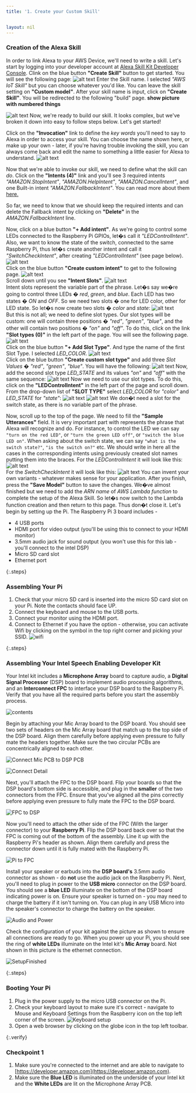 ```yaml
---
title: '1. Create your Custom Skill'


layout: nil
---
```



### Creation of the Alexa Skill

In order to link Alexa to your AWS Device, we'll need to write a skill.  Let's start by logging into your developer account at  [Alexa Skill Kit Developer Console]( https://developer.amazon.com/alexa/console/ask).
Clink on the blue button **"Create Skill"** button to get started. You will see the following page:
 ![alt text](https://fs1.fex.net/show/168099638686/702626030/6e83c3b3/02%20-%20Create%20skill.png?1600w,0 "Create new skill")
Enter the Skill name. I selected *"AWS IoT Skill"* but you can choose whatever you'd like. You can leave the skill setting on **"Custom model"**.  After your skill name is input, click on **"Create Skill"**. You will be redirected to the following "build" page.
**show picture with numbered things**

 ![alt text](https://fs1.fex.net/show/168099638686/702626041/db0eda8f/03%20-%20Create%20skill%202.png?1600w,0 "Create skill")
Now, we're ready to build our skill. It looks complex, but we've broken it down into easy to follow steps below.  Let's get started!

Click on the **"Invocation"** link to define the *key words* you'll need to say to Alexa in order to access your skill. You can choose the name shown here, or make up your own - later, if you're having trouble invoking the skill, you can always come back and edit the name to something a little easier for Alexa to understand.
 ![alt text](https://fs1.fex.net/show/168099638686/702626052/1bbd1163/04%20-%20Invocation%20name.png?1600w,0 "Invocation name")


Now that we're able to invoke our skill, we need to define what the skill can *do*.  Click on the **"Intents (4)"** link and you'll see 3 required intents *"AMAZON.StopIntent"*, *"AMAZON.HelpIntent"*, *"AMAZON.CancelIntent"*, and one Built-in intent *"AMAZON.FallbackIntent"*. You can read more about them [here.](https://developer.amazon.com/docs/custom-skills/standard-built-in-intents.html)

So far, we need to know that we should keep the required intents and can delete the Fallback intent by clicking on **"Delete"** in the *AMAZON.FallbackIntent* line.

Now, click on a blue button **"+ Add intent"**. As we're going to control some LEDs connected to the Raspberry Pi GPIOs, let�s call it *"LEDControlIntent"*. Also, we want to know the state of the switch, connected to the same Raspberry Pi, thus let�s create another intent and call it *"SwitchCheckIntent"*, after creating *"LEDControlIntent"* (see page below).
 ![alt text](https://fs1.fex.net/show/168099638686/702626075/cfac757f/06%20-%20Adding%20LEDControlIntent.png?1600w,0 "Adding LEDControlIntent")  
Click on the blue button **"Create custom intent"** to get to the following page.
  ![alt text](https://fs1.fex.net/show/168099638686/702626083/66cc1c9a/07%20-%20Intents%20created.png?1600w,0 "Intents created")  
Scroll down until you see **"Intent Slots"**.
  ![alt text](https://fs1.fex.net/show/168099638686/702626093/85917e91/08%20-%20Intent%20slots.png?1600w,0 "Intent slots")  
Intent slots represent the variable part of the phrase. Let�s say we�re going to control three LEDs � *red*, *green*, and *blue*. Each LED has two states � *ON* and *OFF*. So we need two slots � one for LED color, other for LED state. So let�s now create two slots � *color* and *state*:
 ![alt text](https://fs14.fex.net/show/168099638686/702626099/756f5dbb/09%20-%20Add%20intent%20slots.png?1600w,0 "Add intent slots")  
But this is not all; we need to define slot types. Our slot types will be custom: one will contain three positions � *"red"*, *"green"*, *"blue"*, and the other will contain two positions � *"on"* and *"off"*. To do this, click on the link **"Slot types (0)"** in the left part of the page. You will see the following page.
![alt text](https://fs1.fex.net/show/168099638686/702626106/a0e7148a/10%20-%20Slot%20types.png?1600w,0 "Slot types")  
Click on the blue button **"+ Add Slot Type"**. And type the name of the first Slot Type. I selected *LED_COLOR*.
 ![alt text](https://fs1.fex.net/show/168099638686/702626112/dc5cd54b/11%20-%20Add%20slot%20types.png?1600w,0 "Add slot type")   
Click on the blue button **"Create custom slot type"** and add three *Slot Values* � *"red"*, *"green"*, *"blue"*. You will have the following:
  ![alt text](https://fs1.fex.net/show/168099638686/702626117/a20616cb/12%20-%20Add%20slot%20values.png?1600w,0 "Add slot valies")
Now, add the second slot type *LED_STATE* and its values *"on"* and *"off"* with the same sequence:
   ![alt text](https://fs1.fex.net/show/168099638686/702626126/b447d4ed/13%20-%20Add%20slot%20values%202.png?1600w,0 "Add slot valies")
Now we need to use our slot types. To do this, click on the **"LEDControlIntent"** in the left part of the page and scroll down. From the drop-down list of **"SLOT TYPE"** select *LED_COLOR* for *"color"* and *LED_STATE* for *"state"*:
 ![alt text](https://fs1.fex.net/show/168099638686/702626137/717cb7eb/14%20-%20Add%20SLOT%20TYPE%20to%20color.png?1600w,0 "Add SLOT TYPE for color")
 ![alt text](https://fs1.fex.net/show/168099638686/702626149/9e448644/15%20-%20SLOT%20TYPES%20added.png?1600w,0 "SLOT TYPEs added")
We don�t need a slot for the switch state, as there is no variable part of the phrase.

Now, scroll up to the top of the page. We need to fill the **"Sample Utterances"** field. It is very important part with represents the phrase that Alexa will recognize and do. For instance, to control the LED we can say `"turn on the red LED"`, or `"turn the green LED off"`, or `"switch the blue LED on"`. When asking about the switch state, we can say `"what is the switch state?"`, `"is the switch on?"` etc. We should write in here all the cases in the corresponding intents using previously created slot names putting them into the braces. For the *LEDControlIntent* it will look like this:
![alt text](https://fs1.fex.net/show/168099638686/702626160/aaf6bb5d/16%20-%20Sample%20utterances%20for%20color.png?1600w,0 "Sample utterances for color")  
For the *SwitchCheckIntent* it will look like this:
![alt text](https://fs1.fex.net/show/168099638686/702626171/520d3475/17%20-%20Sample%20utterances%20for%20switch.png?1600w,0 "Sample utterances for switch")
You can invent your own variants - whatever makes sense for your application. After you finish, press the **"Save Model"** button to save the changes.
We�ve almost finished but we need to add the *ARN name* of *AWS Lambda function* to complete the setup of the Alexa Skill. So let�s now switch to the Lambda function creation and then return to this page. Thus don�t close it.
Let's begin by setting up the Pi. The Raspberry Pi 3 board includes -

- 4 USB ports
- HDMI port for video output (you'll be using this to connect to your HDMI monitor)
- 3.5mm audio jack for sound output (you won't use this for this lab - you'll connect to the intel DSP)
- Micro SD card slot
- Ethernet port

{:.steps}
### Assembling Your Pi

1. Check that your micro SD card is inserted into the micro SD card slot on your Pi.  Note the contacts should face UP.
2. Connect the keyboard and mouse to the USB ports.
3. Connect your monitor using the HDMI port.
4. Connect to Ethernet if you have the option - otherwise, you can activate Wifi by clicking on the symbol in the top right corner and picking your SSID.
![wifi](/assets/wifi.png)


{:.steps}
### Assembling Your Intel Speech Enabling Developer Kit

Your Intel kit includes a **Microphone Array** board to capture audio, a **Digital Signal Processor** (DSP) board to implement audio processing algorithms, and an **Interconnect FPC** to interface your DSP board to the Raspberry Pi.  Verify that you have all the required parts before you start the assembly process.

![contents](/assets/Contents.png)

Begin by attaching your Mic Array board to the DSP board.  You should see two sets of headers on the Mic Array board that match up to the top side of the DSP board.  Align them carefully before applying even pressure to fully mate the headers together.  Make sure the two circular PCBs are concentrically aligned to each other.

![Connect Mic PCB to DSP PCB](/assets/FlipConnect.png)

![Connect Detail](/assets/AlignPress.png)

Next, you'll attach the FPC to the DSP board.  Flip your boards so that the DSP board's bottom side is accessible, and plug in the **smaller** of the two connectors from the FPC.  Ensure that you've aligned all the pins correctly before applying even pressure to fully mate the FPC to the DSP board.

![FPC to DSP](/assets/ConnectorPress.png)

Now you'll need to attach the other side of the FPC (With the larger connector) to your **Raspberry Pi**.  Flip the DSP board back over so that the FPC is coming out of the bottom of the assembly.  Line it up with the Raspberry Pi's header as shown.  Align them carefully and press the connector down until it is fully mated with the Raspberry Pi.

![Pi to FPC](/assets/PiConnect.png)

Install your speaker or earbuds into the **DSP board's** 3.5mm audio connector as shown - do **not** use the audio jack on the Raspberry Pi.  Next, you'll need to plug in power to the **USB micro** connector on the DSP board.  You should see a **blue LED** illuminate on the bottom of the DSP board indicating power is on.  Ensure your speaker is turned on - you may need to charge the battery if it isn't turning on.  You can plug in any USB Micro into the speaker's connector to charge the battery on the speaker.

![Audio and Power](/assets/AudioPowerInstallDSP.png)

Check the configuration of your kit against the picture as shown to ensure all connections are ready to go.  When you power up your Pi, you should see the ring of **white LEDs** illuminate on the Intel kit's **Mic Array** board.  Not shown in this picture is the ethernet connection.

![SetupFinished](/assets/SetupFinished.png)


{:.steps}
### Booting Your Pi

1. Plug in the power supply to the micro USB connector on the Pi.
2. Check your keyboard layout to make sure it's correct - navigate to Mouse and Keyboard Settings from the Raspberry icon on the top left corner of the screen.
![Keyboard setup](/assets/KBAM.png)
3. Open a web browser by clicking on the globe icon in the top left toolbar.

{:.verify}
### Checkpoint 1
1. Make sure you're connected to the internet and are able to navigate to [https://developer.amazon.com](https://developer.amazon.com).
2. Make sure the **Blue LED** is illuminated on the underside of your Intel kit and the **White LEDs** are lit on the Microphone Array PCB.
